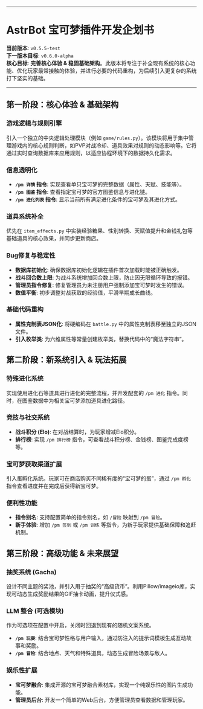 
---

# AstrBot 宝可梦插件开发企划书

**当前版本**: `v0.5.5-test`  
**下一版本目标**: `v0.6.0-alpha`  
**核心目标**: **完善核心体验 & 稳固基础架构**。此版本将专注于补全现有系统的核心功能、优化玩家最常接触的体验，并进行必要的代码重构，为后续引入更复杂的系统打下坚实的基础。

---

## **第一阶段：核心体验 & 基础架构**

### **游戏逻辑与规则引擎**
引入一个独立的中央逻辑处理模块（例如 `game/rules.py`）。该模块将用于集中管理游戏内的核心规则判断，如PVP对战冷却、道具效果对规则的动态影响等。它将通过实时查询数据库来应用规则，以适应协程环境下的数据持久化需求。

### **信息透明化**
- **`/pm 详情` 指令**: 实现查看单只宝可梦的完整数据（属性、天赋、技能等）。
- **`/pm 图鉴` 指令**: 查看指定宝可梦的官方图鉴信息与进化链。
- **`/pm 进化列表` 指令**: 显示当前所有满足进化条件的宝可梦及其进化方式。

### **道具系统补全**
优先在 `item_effects.py` 中实装经验糖果、性别转换、天赋值提升和金钱礼包等基础道具的核心效果，并同步更新商店。

### **Bug修复与稳定性**
- **数据库初始化**: 确保数据库初始化逻辑在插件首次加载时能被正确触发。
- **战斗回合数上限**: 为战斗系统增加回合数上限，防止因无限循环导致的报错。
- **管理员指令修复**: 修复管理员为未注册用户强制添加宝可梦时发生的错误。
- **数值平衡**: 初步调整对战获取的经验值，平滑早期成长曲线。

### **基础代码重构**
- **属性克制表JSON化**: 将硬编码在 `battle.py` 中的属性克制表移至独立的JSON文件。
- **引入枚举类**: 为六维属性等常量创建枚举类，替换代码中的“魔法字符串”。

## **第二阶段：新系统引入 & 玩法拓展**

### **特殊进化系统**
实现使用进化石等道具进行进化的完整流程，并开发配套的 `/pm 进化` 指令。同时，在图鉴数据中为相关宝可梦添加道具进化路径。

### **竞技与社交系统**
- **战斗积分 (Elo)**: 在对战结算时，为玩家增减Elo积分。
- **排行榜**: 实现 `/pm 排行榜` 指令，可查看战斗积分榜、金钱榜、图鉴完成度榜等。

### **宝可梦获取渠道扩展**
引入蛋孵化系统。玩家可在商店购买不同稀有度的“宝可梦的蛋”，通过 `/pm 孵化` 指令查看进度并在完成后获得新宝可梦。

### **便利性功能**
- **指令别名**: 支持配置简单的指令别名，如 `/冒险` 映射到 `/pm 冒险`。
- **新手体验**: 增加 `/pm 签到` 或 `/pm 训练` 等指令，为新手玩家提供基础保障和追赶机制。

## **第三阶段：高级功能 & 未来展望**

### **抽奖系统 (Gacha)**
设计不同主题的奖池，并引入用于抽奖的“高级货币”。利用Pillow/imageio库，实现可动态生成奖励结果的GIF抽卡动画，提升仪式感。

### **LLM 整合 (可选模块)**
作为可选项在配置中开启，关闭时回退到现有的随机文案系统。
- **`/pm 玩耍`**: 结合宝可梦性格与用户输入，通过防注入的提示词模板生成互动故事和奖励。
- **`/pm 冒险`**: 结合地点、天气和特殊道具，动态生成冒险场景与敌人。

### **娱乐性扩展**
- **宝可梦融合**: 集成开源的宝可梦融合素材库，实现一个纯娱乐性的图片生成功能。
- **管理员后台**: 开发一个简单的Web后台，方便管理员查看数据和管理玩家。